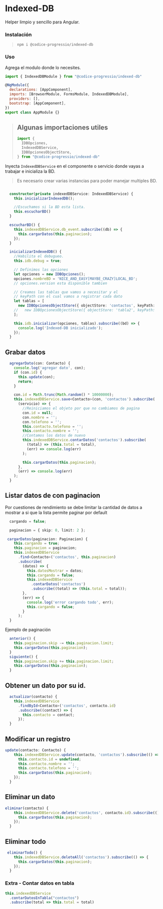 # Indexed-DB

Helper limpio y sencillo para Angular.

### Instalación

> `npm i @codice-progressio/indexed-db`

### Uso

Agrega el modulo donde lo necesites.

```javascript
import { IndexedDBModule } from "@codice-progressio/indexed-db"

@NgModule({
  declarations: [AppComponent],
  imports: [BrowserModule, FormsModule, IndexedDBModule],
  providers: [],
  bootstrap: [AppComponent],
})
export class AppModule {}
```

> ## Algunas importaciones utiles
>
> ```typescript
> import {
>   IDBOpciones,
>   IndexedDBService,
>   IDBOpcionesObjectStore,
> } from "@codice-progressio/indexed-db"
> ```

Inyecta `IndexedDBService` en el componente o servicio donde vayas a trabajar e inicializa la BD.

> Es necesario crear varias instancias para poder manejar multiples BD.

```typescript

  constructor(private indexedDBService: IndexedDBService) {
    this.inicializarIndexedDB();

    //Escuchamos si la BD esta lista.
    this.escucharBD()
  }

  escucharBD() {
    this.indexedDBService.db_event.subscribe((db) => {
      this.cargarDatos(this.paginacion);
    });
  }

  inicializarIndexedDB() {
    //Habilita el debugueo.
    this.idb.debug = true;

    // Definimos las opciones
    let opciones = new IDBOpciones();
    opciones.nombreBD = 'NICE_AND_EASY[MAYBE_CRAZY]LOCAL_BD';
    // opciones.version esta disponible tambien

    // Creamos las tablas que vamos a necesitar y el
    // keyPath con el cual vamos a registrar cada dato
    let tablas = [
      new IDBOpcionesObjectStore({ objectStore: 'contactos', keyPath: 'id' }),
    //   new IDBOpcionesObjectStore({ objectStore: 'tabla2', keyPath: 'id' }),
    ];

    this.idb.inicializar(opciones, tablas).subscribe((bd) => {
      console.log('Indexed-DB inicializado');
    });
  }

```

## Grabar datos

```typescript
  agregarDato(con: Contacto) {
    console.log('agregar dato', con);
    if (con.id) {
      this.update(con);
      return;
    }

    con.id = Math.trunc(Math.random() * 10000000);
    this.indexedDBService.save<Contacto>(con, 'contactos').subscribe(
      (servicio) => {
        //Reiniciamos el objeto por que no cambiamos de pagina
        con.id = null;
        con.nombre = '';
        con.telefono = '';
        this.contacto.telefono = '';
        this.contacto.nombre = '';
        //Contamos los datos de nuevo
        this.indexedDBService.contarDatos('contactos').subscribe(
          (total) => (this.total = total),
          (err) => console.log(err)
        );

        this.cargarDatos(this.paginacion);
      },
      (err) => console.log(err)
    );
  }
```

## Listar datos de con paginacion

Por cuestiones de rendimiento se debe limitar la
cantidad de datos a mostrar a si que la lista permite paginar por default

```typescript
  cargando = false;

  paginacion = { skip: 0, limit: 2 };

 cargarDatos(paginacion: Paginacion) {
    this.cargando = true;
    this.paginacion = paginacion;
    this.indexedDBService
      .find<Contacto>('contactos', this.paginacion)
      .subscribe(
        (datos) => {
          this.datosMostrar = datos;
          this.cargando = false;
          this.indexedDBService
            .contarDatos('contactos')
            .subscribe((total) => (this.total = total));
        },
        (err) => {
          console.log('error cargando todo', err);
          this.cargando = false;
        }
      );
  }


```

Ejemplo de paginación

```typescript
  anterior() {
    this.paginacion.skip -= this.paginacion.limit;
    this.cargarDatos(this.paginacion);
  }
  siguiente() {
    this.paginacion.skip += this.paginacion.limit;
    this.cargarDatos(this.paginacion);
  }


```

## Obtener un dato por su id.

```typescript
  actualizar(contacto) {
    this.indexedDBService
      .findById<Contacto>('contactos', contacto.id)
      .subscribe((contact) => {
        this.contacto = contact;
      });
  }
```

## Modificar un registro

```typescript
update(contacto: Contacto) {
    this.indexedDBService.update(contacto, 'contactos').subscribe(() => {
      this.contacto.id = undefined;
      this.contacto.nombre = '';
      this.contacto.telefono = '';
      this.cargarDatos(this.paginacion);
    });
  }


```

## Eliminar un dato

```typescript
eliminar(contacto) {
    this.indexedDBService.delete('contactos', contacto.id).subscribe(() => {
      this.cargarDatos(this.paginacion);
    });
  }
```

## Eliminar todo

```typescript
 eliminarTodo() {
    this.indexedDBService.deleteAll('contactos').subscribe(() => {
      this.cargarDatos(this.paginacion);
    });
  }

```

### Extra - Contar datos en tabla

```typescript
this.indexedDBService
  .contarDatosEnTabla("contactos")
  .subscribe(total => this.total = total)
```

